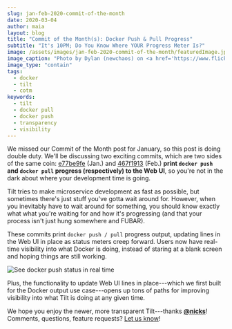 ```yaml
---
slug: jan-feb-2020-commit-of-the-month
date: 2020-03-04
author: maia
layout: blog
title: "Commit of the Month(s): Docker Push & Pull Progress"
subtitle: "It's 10PM; Do You Know Where YOUR Progress Meter Is?"
image: /assets/images/jan-feb-2020-commit-of-the-month/featuredImage.jpg
image_caption: "Photo by Dylan (newchaos) on <a href='https://www.flickr.com/photos/newchaos/411409012/in/photolist-CmzyQ-F61dsG-6F3spX-mbzo9P-4zUE6i-4sNtuF-2d5kfHa-gvc6SZ-8Jms3t-Pn8o5D-7qbih-fsMbTJ-7oi3xg-ekgkNn-8HbgUT-6v43xq-7JBbWG-haQasf-du5kXV-81eEex-7Jxg16-2zc92-5KF6Zw-5KASgB-7Mc9cm-akYWET-8CTya-k1bGyi-98qSsb-4B7y9i-4B7y9Z-8CTQZ-a12btq-8CTN3-5xUp5h-efQEZt-bpA9kC-s5hAvG-cdD8Bh-99hp5v-8CTvj-8CTMB-hAJuZS-8CTKw-8CTQu-7EHjNt-77vUt2-8CTEC-8CTrQ-8CTpu'>Flickr</a>.)"
image_type: "contain"
tags:
  - docker
  - tilt
  - cotm
keywords:
  - tilt
  - docker pull
  - docker push
  - transparency
  - visibility
---
```

We missed our Commit of the Month post for January, so this post is doing double duty. We'll be discussing two exciting commits, which are two sides of the same coin: [e77be9fe](https://github.com/windmilleng/tilt/commit/e77be9fe2d97f5893ea99f131a1ef2ffdb4ec576) (Jan.) and [467f1913](https://github.com/windmilleng/tilt/commit/467f1913ea08b562e2e16b26d8d7e458b92c941b) (Feb.) **print `docker push` and `docker pull` progress (respectively) to the Web UI**, so you're not in the dark about where your development time is going.

Tilt tries to make microservice development as fast as possible, but sometimes there's just stuff you've gotta wait around for. However, when you inevitably have to wait around for something, you should know exactly what what you're waiting for and how it's progressing (and that your process isn't just hung somewhere and FUBAR).

These commits print `docker push / pull` progress output, updating lines in the Web UI in place as status meters creep forward. Users now have real-time visibility into what Docker is doing, instead of staring at a blank screen and hoping things are still working.

![See docker push status in real time](/assets/images/jan-feb-2020-commit-of-the-month/push-output.gif)

Plus, the functionality to update Web UI lines in place---which we first built for the Docker output use case---opens up tons of paths for improving visibility into what Tilt is doing at any given time.

We hope you enjoy the newer, more transparent Tilt---thanks [**@nicks**](https://github.com/nicks)! Comments, questions, feature requests? [Let us know](https://tilt.dev/contact)!
